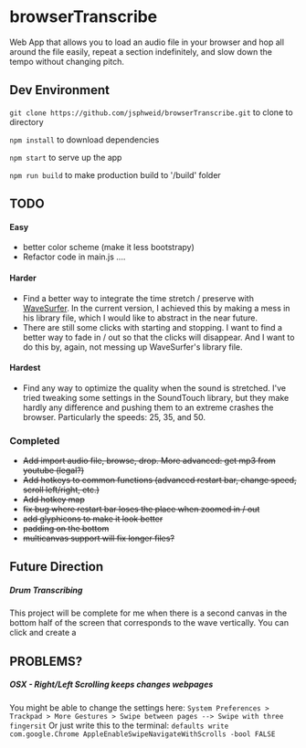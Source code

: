 # browserTranscribe

Web App that allows you to load an audio file in your browser and hop all around the file easily, repeat a section indefinitely, and slow down the tempo without changing pitch.

## Dev Environment

`git clone https://github.com/jsphweid/browserTranscribe.git` to clone to directory

`npm install` to download dependencies

`npm start` to serve up the app

`npm run build` to make production build to '/build' folder

## TODO

#### Easy

-   better color scheme (make it less bootstrapy)
-   Refactor code in main.js ....

#### Harder

-   Find a better way to integrate the time stretch / preserve with [WaveSurfer](wavesurfer-js.org). In the current version, I achieved this by making a mess in his library file, which I would like to abstract in the near future.
-   There are still some clicks with starting and stopping. I want to find a better way to fade in / out so that the clicks will disappear. And I want to do this by, again, not messing up WaveSurfer's library file.

#### Hardest

-   Find any way to optimize the quality when the sound is stretched. I've tried tweaking some settings in the SoundTouch library, but they make hardly any difference and pushing them to an extreme crashes the browser. Particularly the speeds: 25, 35, and 50.

### Completed

-   ~~Add import audio file, browse, drop. More advanced: get mp3 from youtube (legal?)~~
-   ~~Add hotkeys to common functions (advanced restart bar, change speed, scroll left/right, etc.)~~
-   ~~Add hotkey map~~
-   ~~fix bug where restart bar loses the place when zoomed in / out~~
-   ~~add glyphicons to make it look better~~
-   ~~padding on the bottom~~
-   ~~multicanvas support will fix longer files?~~

## Future Direction

##### Drum Transcribing

This project will be complete for me when there is a second canvas in the bottom half of the screen that corresponds to the wave vertically. You can click and create a

## PROBLEMS?

##### OSX - Right/Left Scrolling keeps changes webpages

You might be able to change the settings here:
`System Preferences > Trackpad > More Gestures > Swipe between pages --> Swipe with three fingersit`
Or just write this to the terminal: `defaults write com.google.Chrome AppleEnableSwipeNavigateWithScrolls -bool FALSE`
